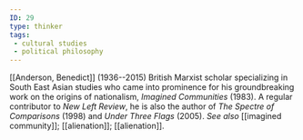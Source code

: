 ```yaml
---
ID: 29
type: thinker
tags: 
 - cultural studies
 - political philosophy
---
```


[[Anderson, Benedict]]
(1936--2015) British Marxist scholar specializing in South East Asian
studies who came into prominence for his groundbreaking work on the
origins of nationalism, *Imagined Communities* (1983). A regular
contributor to *New Left Review*, he is also the author of *The Spectre
of Comparisons* (1998) and *Under Three Flags* (2005). *See also*
[[imagined community]];
[[alienation]];
[[alienation]].

